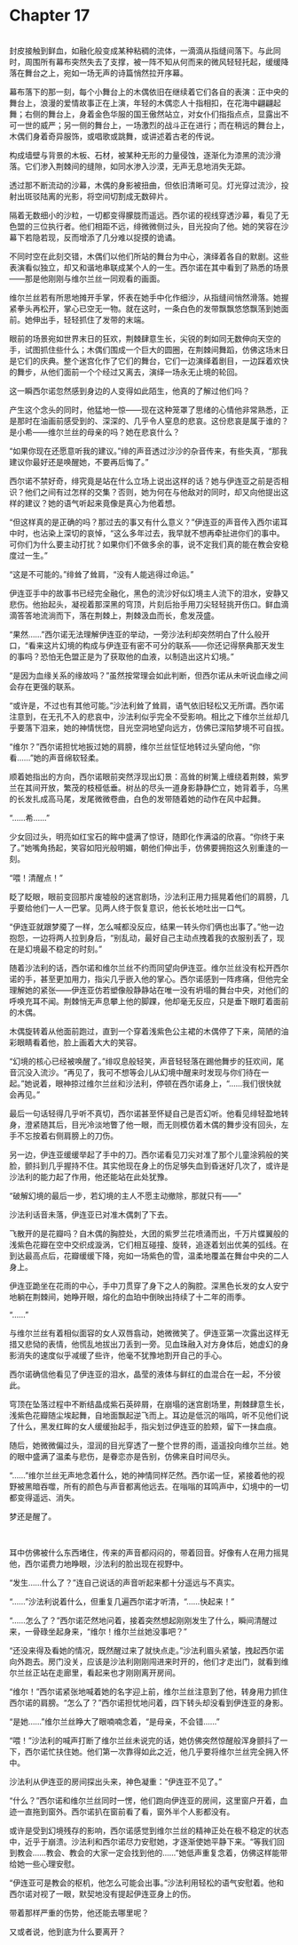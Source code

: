 # Chapter 17

<br>
封皮接触到鲜血，如融化般变成某种粘稠的流体，一滴滴从指缝间落下。与此同时，周围所有幕布突然失去了支撑，被一阵不知从何而来的微风轻轻托起，缓缓降落在舞台之上，宛如一场无声的诗篇悄然拉开序幕。

幕布落下的那一刻，每个小舞台上的木偶依旧在继续着它们各自的表演：正中央的舞台上，浪漫的爱情故事正在上演，年轻的木偶恋人十指相扣，在花海中翩翩起舞；右侧的舞台上，身着金色华服的国王傲然站立，对女仆们指指点点，显露出不可一世的威严；另一侧的舞台上，一场激烈的战斗正在进行；而在稍远的舞台上，木偶们身着奇异服饰，或唱歌或跳舞，或讲述着古老的传说。

构成墙壁与背景的木板、石材，被某种无形的力量侵蚀，逐渐化为漆黑的流沙滑落。它们渗入荆棘间的缝隙，如同水渗入沙漠，无声无息地消失无踪。

透过那不断流动的沙幕，木偶的身影被扭曲，但依旧清晰可见。灯光穿过流沙，投射出斑驳陆离的光影，将空间切割成无数碎片。

隔着无数细小的沙粒，一切都变得朦胧而遥远。西尔诺的视线穿透沙幕，看见了无色盟的三位执行者。他们相距不远，绯微微侧过头，目光投向了他。她的笑容在沙幕下若隐若现，反而增添了几分难以捉摸的诡谲。

不同时空在此刻交错，木偶们以他们所站的舞台为中心，演绎着各自的默剧。这些表演看似独立，却又和谐地串联成某个人的一生。西尔诺在其中看到了熟悉的场景——那是他刚刚与维尔兰丝一同观看的画面。

维尔兰丝若有所思地摊开手掌，怀表在她手中化作细沙，从指缝间悄然滑落。她握紧拳头再松开，掌心已空无一物。就在这时，一条白色的发带飘飘悠悠飘荡到她面前。她伸出手，轻轻抓住了发带的末端。

眼前的场景宛如世界末日的狂欢，荆棘肆意生长，尖锐的刺如同无数伸向天空的手，试图抓住些什么；木偶们围成一个巨大的圆圈，在荆棘间舞蹈，仿佛这场末日是它们的庆典。整个迷宫化作了它们的舞台，它们一边演绎着剧目，一边踩着欢快的舞步，从他们面前一个个经过又离去，演绎一场永无止境的轮回。

这一瞬西尔诺忽然感到身边的人变得如此陌生，他真的了解过他们吗？

产生这个念头的同时，他猛地一惊——现在这种笼罩了思绪的心情他非常熟悉，正是那时在油画前感受到的、深深的、几乎令人窒息的悲哀。这份悲哀是属于谁的？是小希——维尔兰丝的母亲的吗？她在悲哀什么？

“如果你现在还愿意听我的建议。”绯的声音透过沙沙的杂音传来，有些失真，“那我建议你最好还是唤醒她，不要再后悔了。”

西尔诺不禁好奇，绯究竟是站在什么立场上说出这样的话？她与伊连亚之前是否相识？他们之间有过怎样的交集？否则，她为何在与他敌对的同时，却又向他提出这样的建议？她的语气听起来竟像是真心为他着想。

“但这样真的是正确的吗？那过去的事又有什么意义？”伊连亚的声音传入西尔诺耳中时，也沾染上深切的哀悼，“这么多年过去，我早就不想再牵扯进你们的事中。可你们为什么要主动打扰？如果你们不做多余的事，说不定我们真的能在教会安稳度过一生。”

“这是不可能的。”绯耸了耸肩，“没有人能逃得过命运。”

伊连亚手中的故事书已经完全融化，黑色的流沙好似幻境主人流下的泪水，安静又悲伤。他抬起头，凝视着那深黑的穹顶，片刻后抬手用刀尖轻轻挑开伤口。鲜血滴滴答答地流淌而下，落在荆棘上，荆棘汲血而长，愈发茂盛。

“果然……”西尔诺无法理解伊连亚的举动，一旁沙法利却突然明白了什么般开口，“看来这片幻境的构成与伊连亚有密不可分的联系——你还记得祭典那天发生的事吗？恐怕无色盟正是为了获取他的血液，以制造出这片幻境。”

“是因为血缘关系的缘故吗？”虽然按常理会如此判断，但西尔诺从未听说血缘之间会存在更强的联系。

“或许是，不过也有其他可能。”沙法利耸了耸肩，语气依旧轻松又无所谓。西尔诺注意到，在无孔不入的悲哀中，沙法利似乎完全不受影响。相比之下维尔兰丝却几乎要落下泪来，她的神情恍惚，目光空洞地望向远方，仿佛已深陷梦境不可自拔。

“维尔？”西尔诺担忧地扳过她的肩膀，维尔兰丝怔怔地转过头望向他，“你看……”她的声音绵软轻柔。

顺着她指出的方向，西尔诺眼前突然浮现出幻景：高耸的树篱上缠绕着荆棘，紫罗兰在其间开放，繁茂的枝桠低垂。树丛的尽头一道身影静静伫立，她背着手，乌黑的长发扎成高马尾，发尾微微卷曲，白色的发带随着她的动作在风中起舞。

“……希……”

少女回过头，明亮如红宝石的眸中盛满了惊讶，随即化作满溢的欣喜。“你终于来了。”她嘴角扬起，笑容如阳光般明媚，朝他们伸出手，仿佛要拥抱这久别重逢的一刻。

“喂！清醒点！”  

眨了眨眼，眼前变回那片废墟般的迷宫剧场，沙法利正用力摇晃着他们的肩膀，几乎要给他们一人一巴掌。见两人终于恢复意识，他长长地吐出一口气。

“伊连亚就跟梦魇了一样，怎么喊都没反应，结果一转头你们俩也出事了。”他一边抱怨，一边将两人拉到身后，“别乱动，最好自己主动点拽着我的衣服别丢了，现在是幻境最不稳定的时刻。”  

随着沙法利的话，西尔诺和维尔兰丝不约而同望向伊连亚。维尔兰丝没有松开西尔诺的手，甚至更加用力，指尖几乎嵌入他的掌心。西尔诺感到一阵疼痛，但他完全理解她的紧张——伊连亚仿若塑像般静静站在唯一没有坍塌的舞台中央，对他们的呼唤充耳不闻。荆棘悄无声息攀上他的脚踝，他却毫无反应，只是垂下眼盯着面前的木偶。  

木偶旋转着从他面前跑过，直到一个穿着浅紫色公主裙的木偶停了下来，简陋的油彩眼睛看着他，脸上画着大大的笑容。

“幻境的核心已经被唤醒了。”绯叹息般轻笑，声音轻轻落在踢他舞步的狂欢间，尾音沉没入流沙。“再见了，我可不想等会儿从幻境中醒来时发现与你们待在一起。”她说着，眼神掠过维尔兰丝和沙法利，停顿在西尔诺身上，“……我们很快就会再见。”

最后一句话轻得几乎听不真切，西尔诺甚至怀疑自己是否幻听。他看见绯轻盈地转身，澄紧随其后，目光冷淡地瞥了他一眼，而无则模仿着木偶的舞步没有回头，左手不忘按着右侧肩膀上的刀伤。  

另一边，伊连亚缓缓举起了手中的刀。西尔诺看见刀尖对准了那个儿童涂鸦般的笑脸，颤抖到几乎握持不住。其实他现在身上的伤足够失血到昏迷好几次了，或许是沙法利的能力起了作用，他还能站在此处犹豫。

“破解幻境的最后一步，若幻境的主人不愿主动撤除，那就只有——”

沙法利话音未落，伊连亚已对准木偶刺了下去。

飞散开的是花瓣吗？自木偶的胸腔处，大团的紫罗兰花喷涌而出，千万片蝶翼般的浅紫色花瓣在空中交织成漩涡，它们相互碰撞、旋转，追逐着划出优美的弧线。在到达最高点后，花瓣缓缓下降，宛如一场紫色的雪，温柔地覆盖在舞台中央的二人身上。

伊连亚跪坐在花雨的中心，手中刀贯穿了身下之人的胸腔。深黑色长发的女人安宁地躺在荆棘间，她睁开眼，熔化的血珀中倒映出持续了十二年的雨季。

“……”

与维尔兰丝有着相似面容的女人双唇翕动，她微微笑了。伊连亚第一次露出这样无措又悲恸的表情，他慌乱地拔出刀丢到一旁。见血珠融入对方身体后，她虚幻的身影消失的速度似乎减缓了些许，他毫不犹豫地割开自己的手心。

西尔诺确信他看见了伊连亚的泪水，晶莹的液体与鲜红的血混合在一起，不分彼此。

穹顶在坠落过程中不断结晶成紫石英碎屑，在崩塌的迷宫剧场里，荆棘肆意生长，浅紫色花瓣随尘埃起舞，自地面飘起逆飞而上。耳边是低沉的嗡鸣，听不见他们说了什么，黑发红眸的女人缓缓抬起手，指尖划过伊连亚的脸颊，留下一抹血痕。

随后，她微微偏过头，湿润的目光穿透了一整个世界的雨，遥遥投向维尔兰丝。她的眼中盛满了温柔与悲伤，是眷恋亦是告别，仿佛来自时间尽头。

“……”维尔兰丝无声地念着什么，她的神情同样茫然。西尔诺一怔，紧接着他的视野被黑暗吞噬，所有的颜色与声音都离他远去。在嗡嗡的耳鸣声中，幻境中的一切都变得遥远、消失。

梦还是醒了。

<br>

耳中仿佛被什么东西堵住，传来的声音都闷闷的，带着回音。好像有人在用力摇晃他，西尔诺费力地睁眼，沙法利的脸出现在视野中。

“发生……什么了？”连自己说话的声音听起来都十分遥远与不真实。

“……”沙法利说着什么，但重复几遍西尔诺才听清，“……快起来！”

“……怎么了？”西尔诺茫然地问着，接着突然想起刚刚发生了什么，瞬间清醒过来，一骨碌坐起身来，“维尔！维尔兰丝她没事吧？”

“还没来得及看她的情况，既然醒过来了就快点走。”沙法利眉头紧皱，拽起西尔诺向外跑去。房门没关，应该是沙法利刚刚闯进来时开的，他们才走出门，就看到维尔兰丝正站在走廊里，看起来也才刚刚离开房间。

“维尔！”西尔诺紧张地喊着她的名字迎上前，维尔兰丝注意到了他，转身用力抓住西尔诺的肩膀。“怎么了？”西尔诺担忧地问着，四下转头却没看到伊连亚的身影。

“是她……”维尔兰丝睁大了眼喃喃念着，“是母亲，不会错……”

“喂！”沙法利的喊声打断了维尔兰丝未说完的话，她仿佛突然惊醒般浑身颤抖了一下，西尔诺忙扶住她。他们第一次靠得如此之近，他几乎要将维尔兰丝完全拥入怀中。

沙法利从伊连亚的房间探出头来，神色凝重：“伊连亚不见了。”

“什么？”西尔诺和维尔兰丝同时一愣，他们跑向伊连亚的房间，这里窗户开着，血迹一直拖到窗外。西尔诺扒在窗前看了看，窗外半个人影都没有。

或许是受到幻境残存的影响，西尔诺感觉到维尔兰丝的精神正处在极不稳定的状态中，近乎于崩溃。沙法利和西尔诺尽力安慰她，才逐渐使她平静下来。“等我们回到教会……教会、教会的大家一定会找到他的……”她低声重复念着，仿佛这样能带给她一些心理安慰。

“伊连亚可是教会的枢机，他怎么可能会出事。”沙法利用轻松的语气安慰着。他和西尔诺对视了一眼，默契地没有提起伊连亚身上的伤。

带着那样严重的伤势，他还能去哪里呢？

又或者说，他到底为什么要离开？
